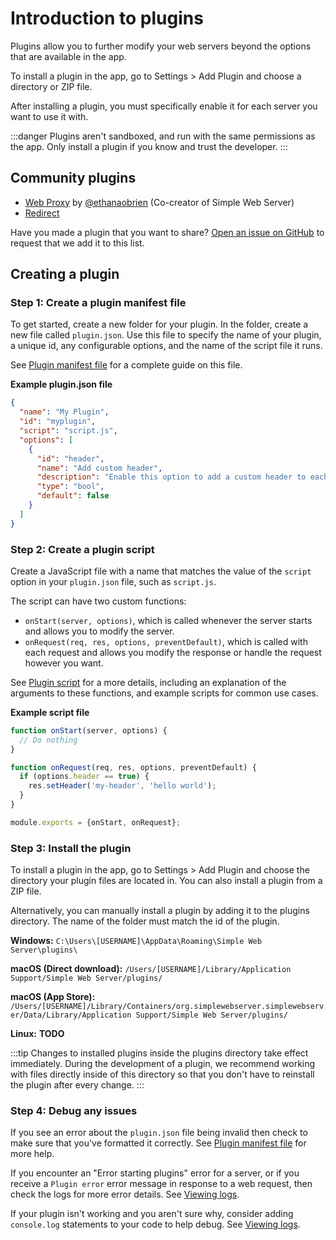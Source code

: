 # Introduction to plugins

Plugins allow you to further modify your web servers beyond the options that are available in the app. 

To install a plugin in the app, go to Settings > Add Plugin and choose a directory or ZIP file.

After installing a plugin, you must specifically enable it for each server you want to use it with.

:::danger
Plugins aren't sandboxed, and run with the same permissions as the app. Only install a plugin if you know and trust the developer.
:::

## Community plugins

- [Web Proxy](https://github.com/ethanaobrien/web-proxy) by [@ethanaobrien](https://github.com/ethanaobrien) (Co-creator of Simple Web Server)
- [Redirect](https://github.com/terreng/sws-redirect-plugin)

Have you made a plugin that you want to share? [Open an issue on GitHub](https://github.com/terreng/simple-web-server/issues) to request that we add it to this list.

## Creating a plugin

### Step 1: Create a plugin manifest file

To get started, create a new folder for your plugin. In the folder, create a new file called `plugin.json`. Use this file to specify the name of your plugin, a unique id, any configurable options, and the name of the script file it runs.

See [Plugin manifest file](/docs/plugin%20manifest%20file.md) for a complete guide on this file.

**Example plugin.json file**

```json
{
  "name": "My Plugin",
  "id": "myplugin",
  "script": "script.js",
  "options": [
    {
      "id": "header",
      "name": "Add custom header",
      "description": "Enable this option to add a custom header to each response.",
      "type": "bool",
      "default": false
    }
  ]
}
```

### Step 2: Create a plugin script

Create a JavaScript file with a name that matches the value of the `script` option in your `plugin.json` file, such as `script.js`.

The script can have two custom functions:
- `onStart(server, options)`, which is called whenever the server starts and allows you to modify the server.
- `onRequest(req, res, options, preventDefault)`, which is called with each request and allows you modify the response or handle the request however you want.

See [Plugin script](/docs/plugin%20script.md) for a more details, including an explanation of the arguments to these functions, and example scripts for common use cases.

**Example script file**

```javascript
function onStart(server, options) {
  // Do nothing
}

function onRequest(req, res, options, preventDefault) {
  if (options.header == true) {
    res.setHeader('my-header', 'hello world');
  }
}

module.exports = {onStart, onRequest};
```

### Step 3: Install the plugin

To install a plugin in the app, go to Settings > Add Plugin and choose the directory your plugin files are located in. You can also install a plugin from a ZIP file.

Alternatively, you can manually install a plugin by adding it to the plugins directory. The name of the folder must match the id of the plugin.

**Windows:** `C:\Users\[USERNAME]\AppData\Roaming\Simple Web Server\plugins\`

**macOS (Direct download):** `/Users/[USERNAME]/Library/Application Support/Simple Web Server/plugins/`

**macOS (App Store):** `/Users/[USERNAME]/Library/Containers/org.simplewebserver.simplewebserver/Data/Library/Application Support/Simple Web Server/plugins/`

**Linux:** **TODO**

:::tip
Changes to installed plugins inside the plugins directory take effect immediately. During the development of a plugin, we recommend working with files directly inside of this directory so that you don't have to reinstall the plugin after every change.
:::

### Step 4: Debug any issues

If you see an error about the `plugin.json` file being invalid then check to make sure that you've formatted it correctly. See [Plugin manifest file](/docs/plugin%20manifest%20file.md) for more help.

If you encounter an "Error starting plugins" error for a server, or if you receive a `Plugin error` error message in response to a web request, then check the logs for more error details. See [Viewing logs](logs.md).

If your plugin isn't working and you aren't sure why, consider adding `console.log` statements to your code to help debug. See [Viewing logs](logs.md).